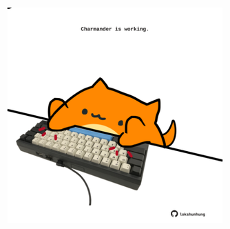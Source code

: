 <!-- built at 13/07/2023, 14:01:01 UTC -->
<p align="center">
  <img width="500" height="500" src="./ReadmeImage.svg">
</p>
